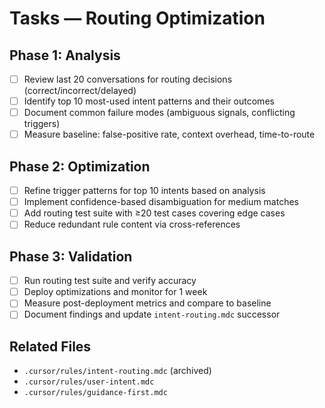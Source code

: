 # Tasks — Routing Optimization

## Phase 1: Analysis

- [ ] Review last 20 conversations for routing decisions (correct/incorrect/delayed)
- [ ] Identify top 10 most-used intent patterns and their outcomes
- [ ] Document common failure modes (ambiguous signals, conflicting triggers)
- [ ] Measure baseline: false-positive rate, context overhead, time-to-route

## Phase 2: Optimization

- [ ] Refine trigger patterns for top 10 intents based on analysis
- [ ] Implement confidence-based disambiguation for medium matches
- [ ] Add routing test suite with ≥20 test cases covering edge cases
- [ ] Reduce redundant rule content via cross-references

## Phase 3: Validation

- [ ] Run routing test suite and verify accuracy
- [ ] Deploy optimizations and monitor for 1 week
- [ ] Measure post-deployment metrics and compare to baseline
- [ ] Document findings and update `intent-routing.mdc` successor

## Related Files

- `.cursor/rules/intent-routing.mdc` (archived)
- `.cursor/rules/user-intent.mdc`
- `.cursor/rules/guidance-first.mdc`
